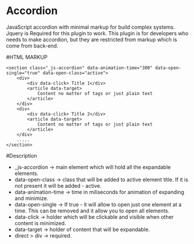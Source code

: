 # Accordion
JavaScript accordion with minimal markup for build complex systems.
Jquery is Required for this plugin to work. This plugin is for developers who needs to make accordion, but they are restricted from markup which is come from back-end.

#HTML MARKUP

```
<section class="_js-accordion" data-animation-time="300" data-open-single="true" data-open-class="active">
    <div>
        <div data-click> Title 1</div>
        <article data-target>
            Content no matter of tags or just plain text
        </article>
    </div>
    <div>
        <div data-click> Title 2</div>
        <article data-target>
            Content no matter of tags or just plain text
        </article>
    </div>
    .....
</section>
```

#Description
* _js-accordion             -> main element which will hold all the expandable elements.
* data-open-class           -> class that will be added to active element title. If it is not present it will be added - active.
* data-animation-time       -> time in miliseconds for animation of expanding and minimize.
* data-open-single          -> If true - it will allow to open just one element at a time. This can be removed and it allow you to open all elements.
* data-click                -> holder which will be clickable and visible when other content is minimized.
* data-target               -> holder of content that will be expandable.
* direct > div              -> required.

